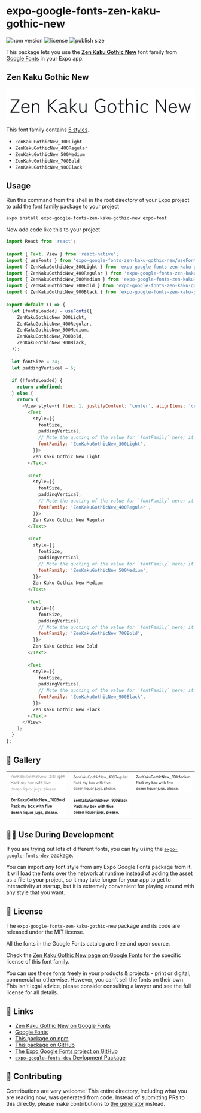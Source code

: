 # expo-google-fonts-zen-kaku-gothic-new

![npm version](https://flat.badgen.net/npm/v/expo-google-fonts-zen-kaku-gothic-new)
![license](https://flat.badgen.net/github/license/expo/google-fonts)
![publish size](https://flat.badgen.net/packagephobia/install/expo-google-fonts-zen-kaku-gothic-new)

This package lets you use the [**Zen Kaku Gothic New**](https://fonts.google.com/specimen/Zen+Kaku+Gothic+New) font family from [Google Fonts](https://fonts.google.com/) in your Expo app.

## Zen Kaku Gothic New

![Zen Kaku Gothic New](./font-family.png)

This font family contains [5 styles](#-gallery).

- `ZenKakuGothicNew_300Light`
- `ZenKakuGothicNew_400Regular`
- `ZenKakuGothicNew_500Medium`
- `ZenKakuGothicNew_700Bold`
- `ZenKakuGothicNew_900Black`

## Usage

Run this command from the shell in the root directory of your Expo project to add the font family package to your project
```sh
expo install expo-google-fonts-zen-kaku-gothic-new expo-font
```

Now add code like this to your project
```js
import React from 'react';

import { Text, View } from 'react-native';
import { useFonts } from 'expo-google-fonts-zen-kaku-gothic-new/useFonts';
import { ZenKakuGothicNew_300Light } from 'expo-google-fonts-zen-kaku-gothic-new/300Light';
import { ZenKakuGothicNew_400Regular } from 'expo-google-fonts-zen-kaku-gothic-new/400Regular';
import { ZenKakuGothicNew_500Medium } from 'expo-google-fonts-zen-kaku-gothic-new/500Medium';
import { ZenKakuGothicNew_700Bold } from 'expo-google-fonts-zen-kaku-gothic-new/700Bold';
import { ZenKakuGothicNew_900Black } from 'expo-google-fonts-zen-kaku-gothic-new/900Black';

export default () => {
  let [fontsLoaded] = useFonts({
    ZenKakuGothicNew_300Light,
    ZenKakuGothicNew_400Regular,
    ZenKakuGothicNew_500Medium,
    ZenKakuGothicNew_700Bold,
    ZenKakuGothicNew_900Black,
  });

  let fontSize = 24;
  let paddingVertical = 6;

  if (!fontsLoaded) {
    return undefined;
  } else {
    return (
      <View style={{ flex: 1, justifyContent: 'center', alignItems: 'center' }}>
        <Text
          style={{
            fontSize,
            paddingVertical,
            // Note the quoting of the value for `fontFamily` here; it expects a string!
            fontFamily: 'ZenKakuGothicNew_300Light',
          }}>
          Zen Kaku Gothic New Light
        </Text>

        <Text
          style={{
            fontSize,
            paddingVertical,
            // Note the quoting of the value for `fontFamily` here; it expects a string!
            fontFamily: 'ZenKakuGothicNew_400Regular',
          }}>
          Zen Kaku Gothic New Regular
        </Text>

        <Text
          style={{
            fontSize,
            paddingVertical,
            // Note the quoting of the value for `fontFamily` here; it expects a string!
            fontFamily: 'ZenKakuGothicNew_500Medium',
          }}>
          Zen Kaku Gothic New Medium
        </Text>

        <Text
          style={{
            fontSize,
            paddingVertical,
            // Note the quoting of the value for `fontFamily` here; it expects a string!
            fontFamily: 'ZenKakuGothicNew_700Bold',
          }}>
          Zen Kaku Gothic New Bold
        </Text>

        <Text
          style={{
            fontSize,
            paddingVertical,
            // Note the quoting of the value for `fontFamily` here; it expects a string!
            fontFamily: 'ZenKakuGothicNew_900Black',
          }}>
          Zen Kaku Gothic New Black
        </Text>
      </View>
    );
  }
};

```

## 🔡 Gallery


||||
|-|-|-|
|![ZenKakuGothicNew_300Light](.//300Light/ZenKakuGothicNew_300Light.ttf.png)|![ZenKakuGothicNew_400Regular](.//400Regular/ZenKakuGothicNew_400Regular.ttf.png)|![ZenKakuGothicNew_500Medium](.//500Medium/ZenKakuGothicNew_500Medium.ttf.png)||
|![ZenKakuGothicNew_700Bold](.//700Bold/ZenKakuGothicNew_700Bold.ttf.png)|![ZenKakuGothicNew_900Black](.//900Black/ZenKakuGothicNew_900Black.ttf.png)|||


## 👩‍💻 Use During Development

If you are trying out lots of different fonts, you can try using the [`expo-google-fonts-dev` package](https://github.com/freeboub/google-fonts/tree/master/font-packages/dev#readme).

You can import *any* font style from any Expo Google Fonts package from it. It will load the fonts
over the network at runtime instead of adding the asset as a file to your project, so it may take longer
for your app to get to interactivity at startup, but it is extremely convenient
for playing around with any style that you want.

## 📖 License

The `expo-google-fonts-zen-kaku-gothic-new` package and its code are released under the MIT license.

All the fonts in the Google Fonts catalog are free and open source.

Check the [Zen Kaku Gothic New page on Google Fonts](https://fonts.google.com/specimen/Zen+Kaku+Gothic+New) for the specific license of this font family.

You can use these fonts freely in your products & projects - print or digital, commercial or otherwise. However, you can't sell the fonts on their own. This isn't legal advice, please consider consulting a lawyer and see the full license for all details.

## 🔗 Links

- [Zen Kaku Gothic New on Google Fonts](https://fonts.google.com/specimen/Zen+Kaku+Gothic+New)
- [Google Fonts](https://fonts.google.com/)
- [This package on npm](https://www.npmjs.com/package/expo-google-fonts-zen-kaku-gothic-new)
- [This package on GitHub](https://github.com/freeboub/google-fonts/tree/master/font-packages/zen-kaku-gothic-new)
- [The Expo Google Fonts project on GitHub](https://github.com/freeboub/google-fonts)
- [`expo-google-fonts-dev` Devlopment Package](https://github.com/freeboub/google-fonts/tree/master/font-packages/dev)

## 🤝 Contributing

Contributions are very welcome! This entire directory, including what you are reading now, was generated from code. Instead of submitting PRs to this directly, please make contributions to [the generator](https://github.com/freeboub/google-fonts/tree/master/packages/generator) instead.
